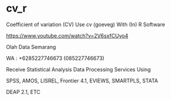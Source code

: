 # cv_r
Coefficient of variation (CV) Use cv (goeveg) With (In) R Software

https://www.youtube.com/watch?v=2V6sxfCUyo4

Olah Data Semarang

WA : +6285227746673 (085227746673)

Receive Statistical Analysis Data Processing Services Using

SPSS, AMOS, LISREL, Frontier 4.1, EVIEWS, SMARTPLS, STATA

DEAP 2.1, ETC

